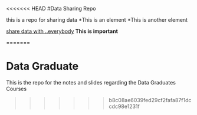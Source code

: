 <<<<<<< HEAD
#Data Sharing Repo

this is a repo for sharing data
*This is an element
*This is another element

[share data with ..everybody](https://github.com/CarlosEspondaNieto/data-storage)
**This is important**


=======
# Data Graduate

This is the repo for the notes and slides regarding the Data Graduates Courses
>>>>>>> b8c08ae6039fed29cf2fafa87f1dccdc98e1231f
